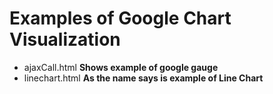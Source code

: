 # Examples of Google Chart Visualization


  - ajaxCall.html **Shows example of google gauge**
  - linechart.html **As the name says is example of Line Chart**

